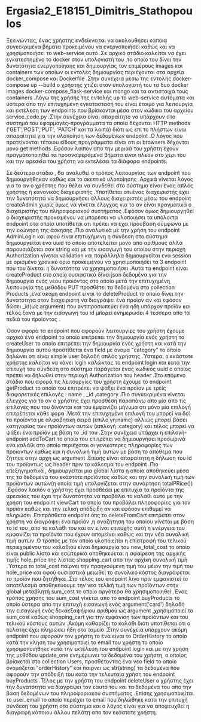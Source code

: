 # Ergasia2_E18151_Dimitris_Stathopoulos
  Ξεκινώντας, ένας χρήστης ενδείκνειται να ακολουθήσει κάποια συγκεκριμένα βήματα προκειμένου να ενεργοποιήσει καθώς και να χρησιμοποιήσει το web-service αυτό .Σε αρχικό στάδιο καλείται να έχει εγκατεστημένο το docker στον υπολογιστή του ,το οποίο του δίνει την δυνατότητα ενεργοποίησης και δημιουργίας τον επιμέρους images και containers των οποίων οι εντολές δημιουργίας περιέχονται στα αρχεία docker_compose και Dockerfile .Στην συνέχεια μέσω της εντολής docker-compose up --build ο χρήστης χτίζει στον υπολογιστή του τα δυο docker images docker-compose_flask-service και mongo και τα αντιστοιχά τους containers .Λόγω της χρήσης της εντολής  up το web-service αυτόματα και ύστερα απο την   επιτυχημένη εγκαταστασή του είναι έτοιμο για λειτουργία και εκτέλεση των endpoints που βρίσκονται μέσα στον κώδικα του αρχείου service_code.py .Στην συνέχεια είναι απαραίτητο να υπάρχουν στο συστημά του εφαρμογές-προγράμματα τα οποία δέχονται HTTP methods ('GET','POST','PUT', 'PATCH' και τα λοιπά) διότι ως επι το πλήστων είναι απαραίτητα για την υλοποίηση των δεδομένων endpoint .Ο λόγος που προτείνονται τέτοιου είδους προγράμματα είναι οτι οι browsers δέχονται μονο get methods .Εφόσον λοιπόν απο την μεριαά του χρήστη έχουν πραγματοποιηθεί τα προαναφερόμενα βήματα είναι πλεον στο χέρι του και την αρεσκία του χρήστη να εκτελέσει τα διάφορα endpoints.
  
   Σε δεύτερο στάδιο , θα αναλυθεί ο τρόπος λειτουργίας των endpoint που δημιουργήθηκαν καθώς και το σκεπτικό υλοποίησης .Αρχικά γίνεται λόγος για το αν ο χρήστης που θέλει να συνδεθεί στο σύστημα είναι ένας απλός χρήστης ή κανονικός διαχειριστής .Υποτίθεται οτι ένας διαχειριστής έχει την δυνατότητα να δημιουργήσει άλλους διαχειριστές μέσω του endpoint createAdmin  χωρίς όμως να γίνεται έλεγχος για το αν είναι πραγματικά ο διαχειριστής του πληροφοριακού συστήματος .Εφόσον όμως δημιουργηθεί ο διαχειριστής προκειμένου να μπορέσει να υλοποιήσει τα υπόλοιπα endpoint στα οποία υποτίθεται οτι πρέπει να έχει πρόσβαση σύμφωνα με την εκώνηση της άσκησης .Πιο αναλυτικά με την χρήση του endpoint AdminLogin  και αφού είναι επιτυχήμενη η σύνδεση  στο σύστημα δημιουργείται ένα uuid το οποίο αποτελείται μονο απο αριθμούς αλλα παρουσιάζεται σαν string και με την εισαγωγή του οποίου στην περιοχή Authorization γίνεται validation και παράλληλα δημιουργείται ενα session με ορισμένο χρονικό οριο προκειμένου να χρησιμοποιήσει τα 3 endpoint που του δίνεται η δυνατότητα να χρησιμοποιήσει .Αυτά τα endpoint είναι createProduct στο οποίο ουσιαστικά δίνει json δεδομένα για την δημιουργια ενός νεου προιόντος στο οποίο μετά την επιτυχημένη λειτουργία της μεθόδου PUT προσθέτει τα δεδομένα στο collection Products ,ένα ακόμη endpoint είναι το deleteProduct το οποίο δίνει την δυνατότητα στον διαχειριστή να διαγράψει ένα προϊον αν και εφόσον δώσει _id(ως argument) που aντιπροσωπεύει ένα ηδη υπάρχον προϊόν και τέλος ξανά με την εισαγωγή του id μπορεί ενημερώσει 4 τέσσερα απο τα πεδιά του προϊοντος .
   
   Όσον αφορά τα endpoint που αφορούν λειτουργίες του χρήστη έχουμε αρχικά ένα endpoint το οποίο επιτρέπει την δημιουργία ενός χρήστη το createUser το οποίο επιτρέπει την δημιουργία ενός χρήστη και κατά την δημιουργία αυτού προστίθεται ένα field με όνομα "category" το οποίο δηλώνει οτι είναι simple user δηλαδή απλός χρήστης .Ύστερα, ο εκάστοτε χρήστης καλείται να κάνει login καλώντας το endpoint login και κατά την επιτυχή του σύνδεση στο σύστημα παράγεται ένας κωδικός uuid ο οποίος πρέπει να δηλωθεί στην περιοχή Authorization του header .Στο επόμενο στάδιο που αφορά τις λειτουργίες του χρήστη έχουμε το endpoint getProduct το οποίο του επιτρέπει να ψάξει ένα προϊον με τρείς διαφορετικές επιλογές : name , _id ,category .Πιο συγκεκριμένα γίνεται έλεγχος για το αν ο χρήστης έχει προσθέση παραπάνω απο μία απο τις επιλογές που του δίνονται και του εμφανίζει μήνυμα οτι μόνο μία επιλογή επιτρέπεται κάθε φορα .Μετά την επιτυχημένη επιλογή του μπορεί να δεί τα προϊόντα με αλφαβητική σειρά (επιλο΄γη:name) αλλιώς μπορεί βάσει κατηγορίας των προϊόντων αυτών (επιλογή :category) και τέλος μπορεί να ψάξει ένα προϊόν με βάση το _id του .Στην συνέχεια υπάρχει η επιλογή-endpoint addToCart το οποίο του επιτρέπει να δημιουργήσει προσωρινά ενα καλάθι στο οποίο περιέχoται οι γενικότερες πληροφορίες των προϊοντων καθώς και η συνολική τιμή αυτών με βάση το απόθεμα που ζήτησε στην αρχή ως argument .Επίσης είναι απαραίτητη η δήλωση του id του προϊοντως ως header πριν το κάλεσμα του endpoint .Πιο επεξηγηματικά , δημιουργείται μια global λίστα η οποία αποθηκεύει  μέσα της τα δεδομένα του εκάστοτε προϊόντος καθώς και την συνολική τιμή των προϊόντων αυτών(η οποία τιμή υπολογίζεται στην συνάρτηση totalPRice()) .Εφόσον λοιπόν ο χρήστης έχει προσθέσει με επιτυχία τα προϊόντα της αρεσκίας του έχει την δυνατότητα να  προβάλει το καλάθι αυτο με την χρήση του endpoint viewCart το οποίο του προβάλει πληροφορίες για τον προϊόν καθώς και την τελική απόδειξη αν και εφόσον επιθυμεί να πληρώσει .Επιπρόσθετα endpoint όπς το deleteFromCart επιτρέπει στον χρήστη να διαγράψει ένα προϊόν ,η αναζήτηση του οποίου γίνεται με βάση το id του ,απο το καλάθι του και αν ε΄ίναι επιτυχής αυτή η ενέργεια του εμφανίζει τα προίόντα που έχουν απομείνει καθώς και την νέα συνολική τιμή αυτών .Ο τρόπος με τον οποίο υλοποιείται η επιστροφή του τελικού περιεχομένου του καλαθιού  είναι δημιουργία του new_total_cost το οποίο είναι public λίστα και εσωτερικά αποθηκεύεται η αφαίρεση της αρχικής τιμής hole_price της λίστας shopping_cart απο την αρχίκή συνολική τιμή .Ύστερα το total_cost παίρνει την προηγούμενη τιμή του μέιον την τιμή του hole_price και αφού ουσιαστικά μειωθεί το συνολικό κόστος διαγράφεται το προϊόν που ζητήθηκε .Στο τέλος του endpoint λιγο πρίν εμφανιστεί το αποτέλεσμα αποθηκεύουμε την νεα τελίκή τιμή των προϊόντων στην global μεταβλητή sum_cost το οποίο αργότερα θα χρησιμοποιηθεί .Ένας τρόπος χρήσης του sum_cost γίνεται απο το endpoint buyProducts το οποίο ύστερα απο την επιτυχή εισαγωγή ενός argument('card') δηλαδή την εισαγωγή ενός δεκαεξαψήφιου αριθμού ως argument ,χρησιμοποιεί το sum_cost καθώς shopping_cart για την εμφάνιση των προϊόντων και του τελικού κόστους αυτών .Ακόμη καθαρίζει το καλάθι διότι υποτίθεται οτι ο πελάτης έχει πληρώσει ήδη στο ταμείο .Στην συνέχεια υπάρχουν ακόμη endpoint που αφορούν τον χρήστη το ένα είναι το OrderHistory το οποίο κατά την κλήση του χρησιμοποιεί το email του χρήστη το οποίο χρησιμοποιήθηκε κατά την εκτέλεση του endpoint login και με την χρήση της μεθόδου update_one ενημέρωνει τα δεδομένα του χρήστη, ο οποίος βρίσκεται στο collection Users, προσθέτοντας ένα νεο field το οποίο ονομάζεται "orderHistory" και παίρνει ως str(string) τα δεδομένα που αφορούν την απόδειξή του κατα την τελευταία χρήση του endpoint buyProducts .Τέλος με την χρήστη του endpoint deleteUser ο χρήστης έχει την δυνατότητα να διαγράψει τον εαυτό του και τα δεδομένα του απο την βάση δεδομένων του πληροφοριακού συστήματος .Επίσης χρησιμοποιείται το user_email το οποίο περιέχει το email που δηλώθηκε κατα την επιτυχή σύνδεση του χρήστη στο σύστημα και ο λόγος είναι για να αποφευχθεί η διαγραφή κάποιου άλλου πελάτη απο τον εκάστοτε χρήστη.

